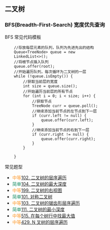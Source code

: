 <style type="text/css" rel="stylesheet">
.easy { 
    color: #138C62; 
    }
.medium { 
color: #FE9A2E; 
}
.hard { 
color: #E43437; 
}
</style>


## 二叉树

### BFS(Breadth-First-Search) 宽度优先查询

BFS 常见代码模板

```$java
    //存放每层元素的队列，队列为先进先出的结构
    Queue<TreeNode> queue = new 
    LinkedList<>();
    //将根节点插入队列
    queue.offer(root);
    //开始遍历队列，每次循环为二叉树的一层
    while (!queue.isEmpty()) {
        //获取当前层的宽度
        int size = queue.size();
        //开始遍历当前层的所有节点
        for (int i = 0; i < size; i++) {
            //获取节点
            TreeNode curr = queue.poll();
            //继续添加当前节点的左节点到下一层
            if (curr.left != null) {
                queue.offer(curr.left);
            }
            //继续添加当前节点的右到下一层
            if (curr.right != null) {
                queue.offer(curr.right);
            }
        }
        
    }

```

常见题型

* <font class="medium">中等</font>[102. 二叉树的层序遍历](https://leetcode-cn.com/problems/binary-tree-level-order-traversal)
* <font class="easy">简单</font>[104. 二叉树的最大深度](https://leetcode-cn.com/problems/maximum-depth-of-binary-tree)
* <font class="medium">中等</font>[199. 二叉树的右视图](https://leetcode-cn.com/problems/binary-tree-right-side-view/)
* <font class="easy">简单</font>[101. 对称二叉树](https://leetcode-cn.com/problems/symmetric-tree/)
* <font class="medium">中等</font>[103. 二叉树的锯齿形层序遍历](https://leetcode-cn.com/problems/binary-tree-zigzag-level-order-traversal/)
* <font class="easy">简单</font>[111. 二叉树的最小深度](https://leetcode-cn.com/problems/minimum-depth-of-binary-tree/)
* <font class="medium">中等</font>[515. 在每个树行中找最大值](https://leetcode-cn.com/problems/find-largest-value-in-each-tree-row/)
* <font class="medium">中等</font>[429. N 叉树的层序遍历](https://leetcode-cn.com/problems/n-ary-tree-level-order-traversal/)